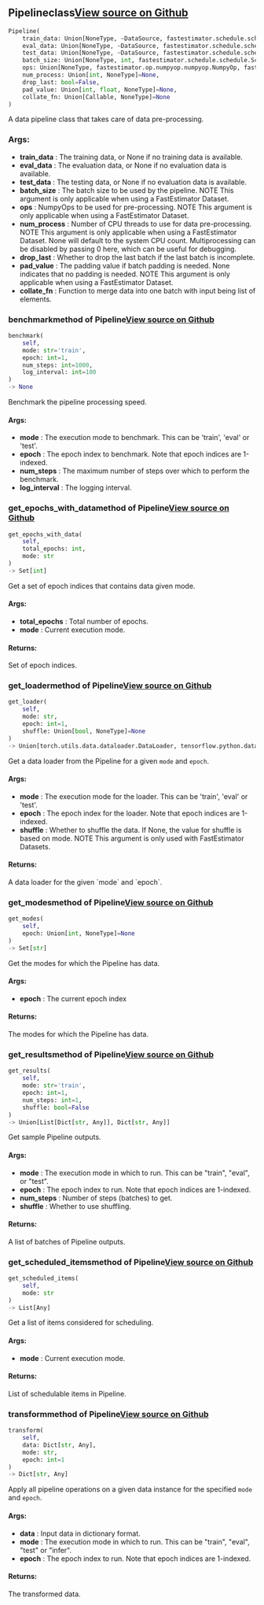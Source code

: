 ## Pipeline<span class="tag">class</span><a class="sourcelink" href=https://github.com/fastestimator/fastestimator/blob/r1.0/fastestimator/pipeline.py/#L36-L296>View source on Github</a>
```python
Pipeline(
	train_data: Union[NoneType, ~DataSource, fastestimator.schedule.schedule.Scheduler[~DataSource]]=None,
	eval_data: Union[NoneType, ~DataSource, fastestimator.schedule.schedule.Scheduler[~DataSource]]=None,
	test_data: Union[NoneType, ~DataSource, fastestimator.schedule.schedule.Scheduler[~DataSource]]=None,
	batch_size: Union[NoneType, int, fastestimator.schedule.schedule.Scheduler[int]]=None,
	ops: Union[NoneType, fastestimator.op.numpyop.numpyop.NumpyOp, fastestimator.schedule.schedule.Scheduler[fastestimator.op.numpyop.numpyop.NumpyOp], List[Union[fastestimator.op.numpyop.numpyop.NumpyOp, fastestimator.schedule.schedule.Scheduler[fastestimator.op.numpyop.numpyop.NumpyOp]]]]=None,
	num_process: Union[int, NoneType]=None,
	drop_last: bool=False,
	pad_value: Union[int, float, NoneType]=None,
	collate_fn: Union[Callable, NoneType]=None
)
```
A data pipeline class that takes care of data pre-processing.


<h3>Args:</h3>

* **train_data** :  The training data, or None if no training data is available.
* **eval_data** :  The evaluation data, or None if no evaluation data is available.
* **test_data** :  The testing data, or None if no evaluation data is available.
* **batch_size** :  The batch size to be used by the pipeline. NOTE This argument is only applicable when using a        FastEstimator Dataset.
* **ops** :  NumpyOps to be used for pre-processing. NOTE This argument is only applicable when using a FastEstimator        Dataset.
* **num_process** :  Number of CPU threads to use for data pre-processing. NOTE This argument is only applicable when        using a FastEstimator Dataset. None will default to the system CPU count. Multiprocessing can be disabled by        passing 0 here, which can be useful for debugging.
* **drop_last** :  Whether to drop the last batch if the last batch is incomplete.
* **pad_value** :  The padding value if batch padding is needed. None indicates that no padding is needed. NOTE This        argument is only applicable when using a FastEstimator Dataset.
* **collate_fn** :  Function to merge data into one batch with input being list of elements.

### benchmark<span class="tag">method of Pipeline</span><a class="sourcelink" href=https://github.com/fastestimator/fastestimator/blob/r1.0/fastestimator/pipeline.py/#L149-L169>View source on Github</a>
```python
benchmark(
	self,
	mode: str='train',
	epoch: int=1,
	num_steps: int=1000,
	log_interval: int=100
)
-> None
```
Benchmark the pipeline processing speed.


<h4>Args:</h4>

* **mode** :  The execution mode to benchmark. This can be 'train', 'eval' or 'test'.
* **epoch** :  The epoch index to benchmark. Note that epoch indices are 1-indexed.
* **num_steps** :  The maximum number of steps over which to perform the benchmark.
* **log_interval** :  The logging interval.

### get_epochs_with_data<span class="tag">method of Pipeline</span><a class="sourcelink" href=https://github.com/fastestimator/fastestimator/blob/r1.0/fastestimator/pipeline.py/#L183-L199>View source on Github</a>
```python
get_epochs_with_data(
	self,
	total_epochs: int,
	mode: str
)
-> Set[int]
```
Get a set of epoch indices that contains data given mode.


<h4>Args:</h4>

* **total_epochs** :  Total number of epochs.
* **mode** :  Current execution mode.

<h4>Returns:</h4>
    Set of epoch indices.

### get_loader<span class="tag">method of Pipeline</span><a class="sourcelink" href=https://github.com/fastestimator/fastestimator/blob/r1.0/fastestimator/pipeline.py/#L244-L284>View source on Github</a>
```python
get_loader(
	self,
	mode: str,
	epoch: int=1,
	shuffle: Union[bool, NoneType]=None
)
-> Union[torch.utils.data.dataloader.DataLoader, tensorflow.python.data.ops.dataset_ops.DatasetV2]
```
Get a data loader from the Pipeline for a given `mode` and `epoch`.


<h4>Args:</h4>

* **mode** :  The execution mode for the loader. This can be 'train', 'eval' or 'test'.
* **epoch** :  The epoch index for the loader. Note that epoch indices are 1-indexed.
* **shuffle** :  Whether to shuffle the data. If None, the value for shuffle is based on mode. NOTE This argument        is only used with FastEstimator Datasets.

<h4>Returns:</h4>
    A data loader for the given `mode` and `epoch`.

### get_modes<span class="tag">method of Pipeline</span><a class="sourcelink" href=https://github.com/fastestimator/fastestimator/blob/r1.0/fastestimator/pipeline.py/#L129-L147>View source on Github</a>
```python
get_modes(
	self,
	epoch: Union[int, NoneType]=None
)
-> Set[str]
```
Get the modes for which the Pipeline has data.


<h4>Args:</h4>

* **epoch** :  The current epoch index

<h4>Returns:</h4>
    The modes for which the Pipeline has data.

### get_results<span class="tag">method of Pipeline</span><a class="sourcelink" href=https://github.com/fastestimator/fastestimator/blob/r1.0/fastestimator/pipeline.py/#L219-L242>View source on Github</a>
```python
get_results(
	self,
	mode: str='train',
	epoch: int=1,
	num_steps: int=1,
	shuffle: bool=False
)
-> Union[List[Dict[str, Any]], Dict[str, Any]]
```
Get sample Pipeline outputs.


<h4>Args:</h4>

* **mode** :  The execution mode in which to run. This can be "train", "eval", or "test".
* **epoch** :  The epoch index to run. Note that epoch indices are 1-indexed.
* **num_steps** :  Number of steps (batches) to get.
* **shuffle** :  Whether to use shuffling.

<h4>Returns:</h4>
    A list of batches of Pipeline outputs.

### get_scheduled_items<span class="tag">method of Pipeline</span><a class="sourcelink" href=https://github.com/fastestimator/fastestimator/blob/r1.0/fastestimator/pipeline.py/#L171-L181>View source on Github</a>
```python
get_scheduled_items(
	self,
	mode: str
)
-> List[Any]
```
Get a list of items considered for scheduling.


<h4>Args:</h4>

* **mode** :  Current execution mode.

<h4>Returns:</h4>
    List of schedulable items in Pipeline.

### transform<span class="tag">method of Pipeline</span><a class="sourcelink" href=https://github.com/fastestimator/fastestimator/blob/r1.0/fastestimator/pipeline.py/#L201-L217>View source on Github</a>
```python
transform(
	self,
	data: Dict[str, Any],
	mode: str,
	epoch: int=1
)
-> Dict[str, Any]
```
Apply all pipeline operations on a given data instance for the specified `mode` and `epoch`.


<h4>Args:</h4>

* **data** :  Input data in dictionary format.
* **mode** :  The execution mode in which to run. This can be "train", "eval", "test" or "infer".
* **epoch** :  The epoch index to run. Note that epoch indices are 1-indexed.

<h4>Returns:</h4>
    The transformed data.



